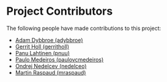 # Project Contributors

The following people have made contributions to this project:

<!--- Use your GitHub account or any other personal reference URL --->
<!--- If you wish to not use your real name, please use your github username --->
<!--- The list should be alphabetical by last name if possible, with github usernames at the bottom --->

- [Adam Dybbroe (adybbroe)](https://github.com/adybbroe)
- [Gerrit Holl (gerritholl)](https://github.com/gerritholl)
- [Panu Lahtinen (pnuu)](https://github.com/pnuu)
- [Paulo Medeiros (paulovcmedeiros)](https://github.com/paulovcmedeiros)
- [Ondrej Nedelcev (nedelceo)](https://github.com/nedelceo)
- [Martin Raspaud (mraspaud)](https://github.com/mraspaud)
